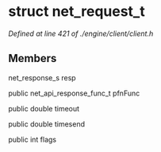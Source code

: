 # struct net_request_t

*Defined at line 421 of ./engine/client/client.h*

## Members

net_response_s resp

public net_api_response_func_t pfnFunc

public double timeout

public double timesend

public int flags



